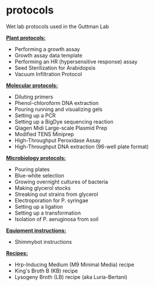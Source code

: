 # protocols
Wet lab protocols used in the Guttman Lab

<b><a href="https://github.com/DSGlab/protocols/tree/master/Plant%20protocols">Plant protocols:</a></b>
<ul>
<li>  Performing a growth assay
<li>  Growth assay data template
<li>  Performing an HR (hypersensitive response) assay
<li>  Seed Sterilization for Arabidopsis
<li>  Vacuum Infiltration Protocol
</ul>
<p>

<b><a href="https://github.com/DSGlab/protocols/tree/master/Molecular%20protocols">Molecular protocols:</a></b>
<ul>
<li>  Diluting primers
<li>  Phenol-chloroform DNA extraction
<li>  Pouring running and visualizing gels
<li>  Setting up a PCR
<li>  Setting up a BigDye sequencing reaction
<li>  Qiagen Midi Large-scale Plasmid Prep
<li>  Modified TENS Miniprep
<li>  High-Throughput Peroxidase Assay
<li>  High-Throughput DNA extraction (96-well plate format)
</ul>
<p>
  
<b><a href="https://github.com/DSGlab/protocols/tree/master/Microbiology%20protocols">Microbiology protocols:</a></b>
<ul>
<li>  Pouring plates
<li>  Blue-white selection
<li>  Growing overnight cultures of bacteria
<li>  Making glycerol stocks
<li>  Streaking out strains from glycerol
<li>  Electroporation for P. syringae
<li>  Setting up a ligation
<li>  Setting up a transformation
<li>  Isolation of P. aeruginosa from soil
</ul>

<b><a href="https://github.com/DSGlab/protocols/tree/master/Equipment%20instructions">Equipment instructions:</a></b>
<ul>
  <li>Shimmybot instructions
</ul>

<b><a href="https://github.com/DSGlab/protocols/tree/master/Recipes">Recipes:</a></b>
<ul>
  <li>  Hrp-Inducing Medium (M9 Minimal Media) recipe
  <li>  King's Broth B (KB) recipe
  <li>  Lysogeny Broth (LB) recipe (aka Luria-Bertani)
</ul>
